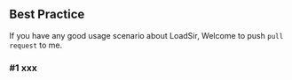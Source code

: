 Best Practice
---

If you have any good usage scenario about LoadSir, Welcome to push `pull request` to me.

### #1 xxx






